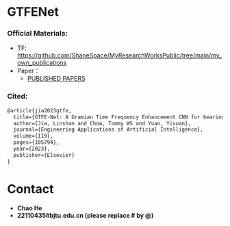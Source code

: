 # GTFENet


### Official Materials:
 - TF: https://github.com/ShaneSpace/MyResearchWorksPublic/tree/main/my_own_publications
 - Paper： 
   - [PUBLISHED PAPERS](https://doi.org/10.1016/j.engappai.2022.105794)

### Cited:
```html
@article{jia2023gtfe,
  title={GTFE-Net: A Gramian Time Frequency Enhancement CNN for bearing fault diagnosis},
  author={Jia, Linshan and Chow, Tommy WS and Yuan, Yixuan},
  journal={Engineering Applications of Artificial Intelligence},
  volume={119},
  pages={105794},
  year={2023},
  publisher={Elsevier}
}
```
 

# Contact
- **Chao He**
- **22110435#bjtu.edu.cn   (please replace # by @)**
